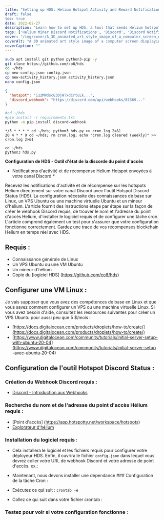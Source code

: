 ```yaml
---
title: "Setting up HDS: Helium Hotspot Activity and Reward Notifications on Discord"
draft: false
toc: true
date: 2022-02-27
description: "Learn how to set up HDS, a tool that sends Helium hotspot activity and reward notifications to your Discord channel, with this step-by-step guide."
tags: ['Helium Miner Discord Notifications', 'Discord', 'Discord Notifications', 'Helium Notifications', 'Helium Miner', 'HNT', 'Helium Blockchain', 'Virtual Private Server', 'Cron', 'Cron Jobs']
cover: "/img/cover/A_3D_animated_art_style_image_of_a_computer_screen_display.png"
coverAlt: "A 3D animated art style image of a computer screen displaying a Helium hotspot dashboard with notifications popping up on the screen. The image is surrounded by icons representing Linux, Ubuntu, VPS, VM, and Git. "
coverCaption: ""
---
```

```bash
sudo apt install git python python3-pip -y
git clone https://github.com/co8/hds
cd ~/hds
cp new-config.json config.json
cp new-activity_history.json activity_history.json
nano config.json
```
```json
{
  "hotspot": "112MWdscG3DjHTxdCrtuLk...",
  "discord_webhook": "https://discord.com/api/webhooks/87869..."
}
```
```bash
#cd ~/hds
#pip install -r requirements.txt
python -m pip install discord-webhook
```
```
*/5 * * * * cd ~/hds; python3 hds.py >> cron.log 2>&1
20 4 * * 0 cd ~/hds; rm cron.log; echo "cron.log cleared (weekly)" >> cron.log 2>&1
```
```
cd ~/hds
python3 hds.py
```
 **Configuration de HDS - Outil d'état de la discorde du point d'accès** * Notifications d'activité et de récompense Helium Hotspot envoyées à votre canal Discord *  Recevez les notifications d'activité et de récompense sur les hotspots Helium directement sur votre canal Discord avec l'outil Hotspot Discord Status (HDS). La configuration nécessite des connaissances de base sur Linux, un VPS Ubuntu ou une machine virtuelle Ubuntu et un mineur d'hélium. L'article fournit des instructions étape par étape sur la façon de créer le webhook Discord requis, de trouver le nom et l'adresse du point d'accès Helium, d'installer le logiciel requis et de configurer une tâche cron. L'article comprend également un test pour s'assurer que votre configuration fonctionne correctement. Gardez une trace de vos récompenses blockchain Helium en temps réel avec HDS.  ## Requis : - Connaissance générale de Linux - Un VPS Ubuntu ou une VM Ubuntu - Un mineur d'hélium - Copie du [logiciel HDS] (https://github.com/co8/hds)  ## Configurer une VM Linux : Je vais supposer que vous avez des compétences de base en Linux et que vous savez comment configurer un VPS ou une machine virtuelle Linux. Si vous avez besoin d'aide, consultez les ressources suivantes pour créer un VPS Ubuntu pour aussi peu que 5 $/mois :  - [https://docs.digitalocean.com/products/droplets/how-to/create/](https://docs.digitalocean.com/products/droplets/how-to/create/)  - [https://www.digitalocean.com/community/tutorials/initial-server-setup-with-ubuntu-20-04](https://www.digitalocean.com/community/tutorials/initial-server-setup -avec-ubuntu-20-04)  ## Configuration de l'outil Hotspot Discord Status : ### Création du Webhook Discord requis :  - [Discord - Introduction aux Webhooks](https://support.discord.com/hc/en-us/articles/228383668-Intro-to-Webhooks)  ### Recherche du nom et de l'adresse du point d'accès Hélium requis :  - [Point d'accès] (https://app.hotspotty.net/workspace/hotspots)  - [Explorateur d'hélium](https://explorer.helium.com/)  ### Installation du logiciel requis : - Cela installera le logiciel et les fichiers requis pour configurer votre déployeur HDS. Enfin, il ouvrira le fichier ```config.json``` dans lequel vous devrez coller votre URL de webhook Discord et votre adresse de point d'accès. ex.:  - Maintenant, nous devons installer une dépendance ### Configuration de la tâche Cron : - Exécutez ce qui suit : ```crontab -e``` - Collez ce qui suit dans votre fichier crontab :  ### Testez pour voir si votre configuration fonctionne :